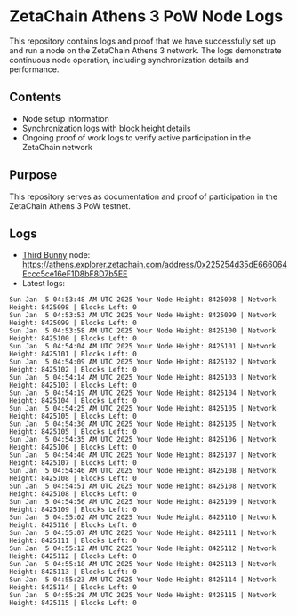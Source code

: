 # ZetaChain Athens 3 PoW Node Logs
This repository contains logs and proof that we have successfully set up and run a node on the ZetaChain Athens 3 network. The logs demonstrate continuous node operation, including synchronization details and performance.

## Contents
- Node setup information
- Synchronization logs with block height details
- Ongoing proof of work logs to verify active participation in the ZetaChain network

## Purpose
This repository serves as documentation and proof of participation in the ZetaChain Athens 3 PoW testnet.

## Logs

- [Third Bunny](https://thirdbunny.xyz/) node: https://athens.explorer.zetachain.com/address/0x225254d35dE666064Eccc5ce16eF1D8bF8D7b5EE
- Latest logs:
```
Sun Jan  5 04:53:48 AM UTC 2025 Your Node Height: 8425098 | Network Height: 8425098 | Blocks Left: 0
Sun Jan  5 04:53:53 AM UTC 2025 Your Node Height: 8425099 | Network Height: 8425099 | Blocks Left: 0
Sun Jan  5 04:53:58 AM UTC 2025 Your Node Height: 8425100 | Network Height: 8425100 | Blocks Left: 0
Sun Jan  5 04:54:04 AM UTC 2025 Your Node Height: 8425101 | Network Height: 8425101 | Blocks Left: 0
Sun Jan  5 04:54:09 AM UTC 2025 Your Node Height: 8425102 | Network Height: 8425102 | Blocks Left: 0
Sun Jan  5 04:54:14 AM UTC 2025 Your Node Height: 8425103 | Network Height: 8425103 | Blocks Left: 0
Sun Jan  5 04:54:19 AM UTC 2025 Your Node Height: 8425104 | Network Height: 8425104 | Blocks Left: 0
Sun Jan  5 04:54:25 AM UTC 2025 Your Node Height: 8425105 | Network Height: 8425105 | Blocks Left: 0
Sun Jan  5 04:54:30 AM UTC 2025 Your Node Height: 8425105 | Network Height: 8425105 | Blocks Left: 0
Sun Jan  5 04:54:35 AM UTC 2025 Your Node Height: 8425106 | Network Height: 8425106 | Blocks Left: 0
Sun Jan  5 04:54:40 AM UTC 2025 Your Node Height: 8425107 | Network Height: 8425107 | Blocks Left: 0
Sun Jan  5 04:54:46 AM UTC 2025 Your Node Height: 8425108 | Network Height: 8425108 | Blocks Left: 0
Sun Jan  5 04:54:51 AM UTC 2025 Your Node Height: 8425108 | Network Height: 8425108 | Blocks Left: 0
Sun Jan  5 04:54:56 AM UTC 2025 Your Node Height: 8425109 | Network Height: 8425109 | Blocks Left: 0
Sun Jan  5 04:55:02 AM UTC 2025 Your Node Height: 8425110 | Network Height: 8425110 | Blocks Left: 0
Sun Jan  5 04:55:07 AM UTC 2025 Your Node Height: 8425111 | Network Height: 8425111 | Blocks Left: 0
Sun Jan  5 04:55:12 AM UTC 2025 Your Node Height: 8425112 | Network Height: 8425112 | Blocks Left: 0
Sun Jan  5 04:55:18 AM UTC 2025 Your Node Height: 8425113 | Network Height: 8425113 | Blocks Left: 0
Sun Jan  5 04:55:23 AM UTC 2025 Your Node Height: 8425114 | Network Height: 8425114 | Blocks Left: 0
Sun Jan  5 04:55:28 AM UTC 2025 Your Node Height: 8425115 | Network Height: 8425115 | Blocks Left: 0
```
